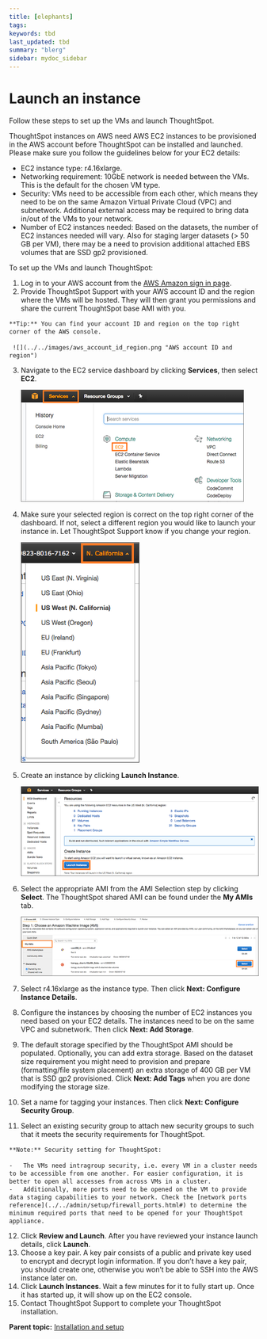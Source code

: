 ```yaml
---
title: [elephants]
tags: 
keywords: tbd
last_updated: tbd
summary: "blerg"
sidebar: mydoc_sidebar
---
```

# Launch an instance

Follow these steps to set up the VMs and launch ThoughtSpot.

ThoughtSpot instances on AWS need AWS EC2 instances to be provisioned in the AWS account before ThoughtSpot can be installed and launched. Please make sure you follow the guidelines below for your EC2 details:

-   EC2 instance type: r4.16xlarge.
-   Networking requirement: 10GbE network is needed between the VMs. This is the default for the chosen VM type.
-   Security: VMs need to be accessible from each other, which means they need to be on the same Amazon Virtual Private Cloud (VPC) and subnetwork. Additional external access may be required to bring data in/out of the VMs to your network.
-   Number of EC2 instances needed: Based on the datasets, the number of EC2 instances needed will vary. Also for staging larger datasets (\> 50 GB per VM), there may be a need to provision additional attached EBS volumes that are SSD gp2 provisioned.

To set up the VMs and launch ThoughtSpot:

1.   Log in to your AWS account from the [AWS Amazon sign in page](https://console.aws.amazon.com/console/home). 
2.   Provide ThoughtSpot Support with your AWS account ID and the region where the VMs will be hosted. They will then grant you permissions and share the current ThoughtSpot base AMI with you. 

    **Tip:** You can find your account ID and region on the top right corner of the AWS console.

     ![](../../images/aws_account_id_region.png "AWS account ID and region") 

3.   Navigate to the EC2 service dashboard by clicking **Services**, then select **EC2**. 

     ![](../../images/navigate_to_ec2_dashboard.png "Navigate to the EC2 Dashboard") 

4.   Make sure your selected region is correct on the top right corner of the dashboard. If not, select a different region you would like to launch your instance in. Let ThoughtSpot Support know if you change your region. 

     ![](../../images/select_region.png "Select a region to launch your instance in") 

5.   Create an instance by clicking **Launch Instance**. 

     ![](../../images/launch_instance.png "Launch an instance") 

6.   Select the appropriate AMI from the AMI Selection step by clicking **Select**. The ThoughtSpot shared AMI can be found under the **My AMIs** tab. 

     ![](../../images/select_the%20ami.png "Select the AMI") 

7.   Select r4.16xlarge as the instance type. Then click **Next: Configure Instance Details**. 
8.   Configure the instances by choosing the number of EC2 instances you need based on your EC2 details. The instances need to be on the same VPC and subnetwork. Then click **Next: Add Storage**. 
9.   The default storage specified by the ThoughtSpot AMI should be populated. Optionally, you can add extra storage. Based on the dataset size requirement you might need to provision and prepare (formatting/file system placement) an extra storage of 400 GB per VM that is SSD gp2 provisioned. Click **Next: Add Tags** when you are done modifying the storage size. 
10.  Set a name for tagging your instances. Then click **Next: Configure Security Group**. 
11.  Select an existing security group to attach new security groups to such that it meets the security requirements for ThoughtSpot. 

    **Note:** Security setting for ThoughtSpot:

    -   The VMs need intragroup security, i.e. every VM in a cluster needs to be accessible from one another. For easier configuration, it is better to open all accesses from across VMs in a cluster.
    -   Additionally, more ports need to be opened on the VM to provide data staging capabilities to your network. Check the [network ports reference](../../admin/setup/firewall_ports.html#) to determine the minimum required ports that need to be opened for your ThoughtSpot appliance.
12.  Click **Review and Launch**. After you have reviewed your instance launch details, click **Launch**. 
13.  Choose a key pair. A key pair consists of a public and private key used to encrypt and decrypt login information. If you don’t have a key pair, you should create one, otherwise you won’t be able to SSH into the AWS instance later on. 
14.  Click **Launch Instances**. Wait a few minutes for it to fully start up. Once it has started up, it will show up on the EC2 console. 
15.  Contact ThoughtSpot Support to complete your ThoughtSpot installation. 

**Parent topic:** [Installation and setup](../../aws/setup/installation_and_setup.html)

